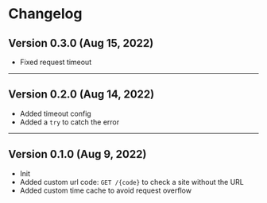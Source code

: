 # Changelog

## Version 0.3.0 (Aug 15, 2022)

- Fixed request timeout

---

## Version 0.2.0 (Aug 14, 2022)

- Added timeout config
- Added a `try` to catch the error

---

## Version 0.1.0 (Aug 9, 2022)

- Init
- Added custom url code: `GET /{code}` to check a site without the URL
- Added custom time cache to avoid request overflow
